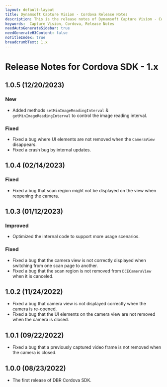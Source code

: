 ```yaml
---
layout: default-layout
title: Dynamsoft Capture Vision - Cordova Release Notes
description: This is the release notes of Dynamsoft Capture Vision - Cordova Edition.
keywords:  Capture Vision, Cordova, Release Notes
needAutoGenerateSidebar: true
needGenerateH3Content: false
noTitleIndex: true
breadcrumbText: 1.x
---
```


# Release Notes for Cordova SDK - 1.x

## 1.0.5 (12/20/2023)

### New

- Added methods `setMinImageReadingInterval` & `getMinImageReadingInterval` to control the image reading interval.

### Fixed

- Fixed a bug where UI elements are not removed when the `CameraView` disappears.
- Fixed a crash bug by internal updates.

## 1.0.4 (02/14/2023)

### Fixed

- Fixed a bug that scan region might not be displayed on the view when reopening the camera.

## 1.0.3 (01/12/2023)

### Improved

- Optimized the internal code to support more usage scenarios.

### Fixed

- Fixed a bug that the camera view is not correctly displayed when switching from one scan page to another.
- Fixed a bug that the scan region is not removed from `DCECameraView` when it is canceled.

## 1.0.2 (11/24/2022)

- Fixed a bug that camera view is not displayed correctly when the camera is re-opened.
- Fixed a bug that the UI elements on the camera view are not removed when the camera is closed.

## 1.0.1 (09/22/2022)

- Fixed a bug that a previously captured video frame is not removed when the camera is closed.

## 1.0.0 (08/23/2022)

- The first release of DBR Cordova SDK.

